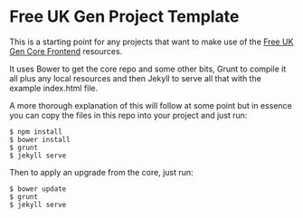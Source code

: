 # Free UK Gen Project Template

This is a starting point for any projects that want to make use of the [Free UK Gen Core Frontend](https://github.com/FreeUKGen/Core-Frontend) resources.

It uses Bower to get the core repo and some other bits, Grunt to compile it all plus any local resources and then Jekyll to serve all that with the example index.html file.

A more thorough explanation of this will follow at some point but in essence you can copy the files in this repo into your project and just run:

```shell
$ npm install
$ bower install
$ grunt
$ jekyll serve
```

Then to apply an upgrade from the core, just run:

```shell
$ bower update
$ grunt
$ jekyll serve
```
